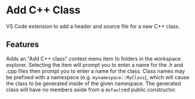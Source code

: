 # Add C++ Class
VS Code extension to add a header and source file for a new C++ class.

## Features
Adds an "Add C++ class" context menu item to folders in the workspace explorer. Selecting the item will prompt you to enter a 
name for the .h and .cpp files then prompt you to enter a name for the class. Class names may be prefixed with a namespace 
(e.g. `mynamespace::MyClass`), which will cause the class to be generated inside of the given namespace. The generated class
will have no members aside from a `default`ed public constructor.

